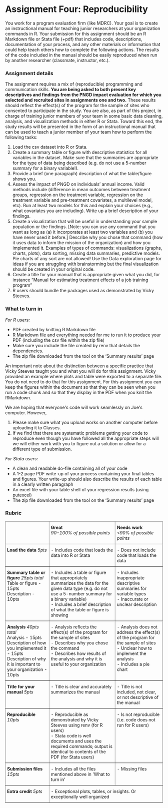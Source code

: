 # Assignment Four: Reproducibility

You work for a program evaluation firm (like MDRC). Your goal is to create an instructional manual for teaching junior researchers at your organization commands in R. Your submission for this assignment should be an R Markdown file or Stata file (+pdf) that includes code, descriptions, documentation of your process, and any other materials or information that could help teach others how to complete the following actions. The results of the code included in the manual should be easily reproduced when run by another researcher (classmate, instructor, etc.). 

### Assignment details

The assignment requires a mix of (reproducible) programming and communication skills. **You are being asked to both present key descriptives and findings from the PNGD impact evaluation for which you selected and recruited sites in assignments one and two.** These results should reflect the effect(s) of the program for the sample of sites who consented to participate in the study. You are also, as part of this project, in charge of training junior members of your team in some basic data cleaning, analysis, and visualization methods in either R or Stata. Toward this end, the study results will be presented in the form of an instructional manual that can be used to teach a junior member of your team how to perform the following tasks:  

1. Load the csv dataset into R or Stata.  
2. Create a summary table or figure with descriptive statistics for all variables in the dataset. Make sure that the summaries are appropriate for the type of data being described (e.g. do not use a 5-number summary for a binary variable!).  
3. Provide a brief (one paragraph) description of what the table/figure shows you.  
4. Assess the impact of PNGD on individuals’ annual income. Valid methods include (difference in mean outcomes between treatment groups, regression on the treatment variable, regression on the treatment variable and pre-treatment covariates, a multilevel model, etc). Run at least two models for this and explain your choices (e.g., what covariates you are including). Write up a brief description of your findings.  
5. Create a visualization that will be useful in understanding your sample population or the findings. [Note: you can use any command that you want as long as (a) it incorporates at least two variables and (b) you have never used it before.] Describe why you chose that command (how it uses data to inform the mission of the organization) and how you implemented it. Examples of types of commands: visualizations (graphs, charts, plots), data sorting, missing data summaries, predictive models. Pie charts of any sort are not allowed! Use the Data exploration page for ideas if you are struggling with brainstorming but the final visualization should be created in your original code.   
6. Create a title for your manual that is appropriate given what you did, for instance “Manual for estimating treatment effects of a job training program”  
7. R users should bundle the packages used as demonstrated by Vicky Steeves.  

### What to turn in
<!--
Used this tool to generate an html table 
https://www.tablesgenerator.com/html_tables
-->

*For R users:*
- PDF created by knitting R Markdown file
- R Markdown file and everything needed for me to run it to produce your PDF (including the csv file within the zip file)
- Make sure you include the file created by renv that details the dependencies.
- The zip file downloaded from the tool on the ‘Summary results’ page

An important note about the distinction between a specific practice that Vicky Steeves taught you and what you will do for this assignment. Vicky provided an example where plots and table were exported to a separate file. You do not need to do that for this assignment. For this assignment you can keep the figures within the document so that they can be seen when you run a code chunk and so that they display in the PDF when you knit the RMarkdown.

We are hoping that everyone's code will work seamlessly on Joe's computer.  However,  
1. Please make sure what you upload works on another computer before uploading it to Classes.  
2. If we find that there are systematic problems getting your code to reproduce even though you have followed all the appropriate steps will we will either work with you to figure out a solution or allow for a different type of submission.

*For Stata users:*
- A clean and readable do-file containing all of your code
- A 1-2 page PDF write-up of your process containing your final tables and figures. Your write-up should also describe the results of each table in a clearly written paragraph
- An excel file with your table shell of your regression results (using putexcel)
- The zip file downloaded from the tool on the ‘Summary results’ page




### Rubric
<!--
Used this tool to generate an html table 
https://www.tablesgenerator.com/html_tables
-->

<style type="text/css">
.tg  {border-collapse:collapse;border-spacing:0;}
.tg td{border-color:black;border-style:solid;border-width:1px;font-size:14px;
  overflow:hidden;padding:10px 5px;word-break:normal;}
.tg th{border-color:black;border-style:solid;border-width:1px;font-size:14px;
  font-weight:normal;overflow:hidden;padding:10px 5px;word-break:normal;}
.tg .tg-0pky{border-color:inherit;text-align:left;vertical-align:top}
</style>
<table class="tg">
<thead>
  <tr>
    <th class="tg-0pky"></th>
    <th class="tg-0pky"><span style="font-weight:bold">Great</span><br><span style="font-style:italic">90-100% of possible points</span></th>
    <th class="tg-0pky"><span style="font-weight:bold">Needs work</span><br><span style="font-style:italic">&lt;90% of possible points</span><br></th>
  </tr>
</thead>
<tbody>
  <tr>
    <td class="tg-0pky"><span style="font-weight:bold">Load the data</span> <span style="font-style:italic">5pts</span></td>
    <td class="tg-0pky">- <span style="font-weight:400;font-style:normal;text-decoration:none">Includes code that loads the data into R or Stata</span></td>
    <td class="tg-0pky"><span style="font-weight:400;font-style:normal;text-decoration:none">- Does not include code that loads the data</span></td>
  </tr>
  <tr>
    <td class="tg-0pky"><span style="font-weight:bold">Summary table or figure </span><span style="font-style:italic">25pts total</span><br>Table or figure - 15pts<br>Description - 10pts<br></td>
    <td class="tg-0pky"><span style="font-weight:400;font-style:normal;text-decoration:none">- Includes a table or figure that appropriately summarizes the data for the given data type (e.g. do not use a 5-number summary for a binary variable)</span><br><span style="font-weight:400;font-style:normal;text-decoration:none">- Includes a brief description of what the table or figure is showing</span></td>
    <td class="tg-0pky"><span style="font-weight:400;font-style:normal;text-decoration:none">- Includes inappropriate descriptive summaries for variable types</span><br><span style="font-weight:400;font-style:normal;text-decoration:none">- Inaccurate or unclear description</span></td>
  </tr>
  <tr>
    <td class="tg-0pky"><span style="font-weight:bold">Analysis</span> <span style="font-style:italic">40pts total</span><br>Analysis - 15pts<br>Description of how you implemented it - 15pts<br>Description of why it is important to your organization - 10pts</td>
    <td class="tg-0pky"><span style="font-weight:400;font-style:normal;text-decoration:none">- Analysis reflects the effect(s) of the program for the sample of sites</span><br><span style="font-weight:400;font-style:normal;text-decoration:none">- Describes why you chose the command</span><br><span style="font-weight:400;font-style:normal;text-decoration:none">- Describes how results of the analysis and why it is useful to your organization</span></td>
    <td class="tg-0pky"><span style="font-weight:400;font-style:normal;text-decoration:none">- Analysis does not address the effect(s) of the program for the sample of sites</span><br><span style="font-weight:400;font-style:normal;text-decoration:none">- Unclear how to implement the analysis</span><br><span style="font-weight:400;font-style:normal;text-decoration:none">- Includes a pie chart</span></td>
  </tr>
  <tr>
    <td class="tg-0pky"><span style="font-weight:bold">Title for your manual </span><span style="font-style:italic">5pts</span></td>
    <td class="tg-0pky">- <span style="font-weight:400;font-style:normal;text-decoration:none">Title is clear and accurately summarizes the manual</span></td>
    <td class="tg-0pky">- <span style="font-weight:400;font-style:normal;text-decoration:none">Title is not included, not clear, or not descriptive of the manual</span></td>
  </tr>
  <tr>
    <td class="tg-0pky"><span style="font-weight:bold">Reproducible</span> <span style="font-style:italic">10pts</span></td>
    <td class="tg-0pky"><span style="font-weight:400;font-style:normal;text-decoration:none">- Reproducible as demonstrated by Vicky Steeves using renv (for R users)</span><br><span style="font-weight:400;font-style:normal;text-decoration:none">- Stata code is well documents and uses the required commands; output is identical to contents of the PDF (for Stata users)</span></td>
    <td class="tg-0pky"><span style="font-weight:400;font-style:normal;text-decoration:none">- Is not reproducible (i.e. code does not run for R users)</span></td>
  </tr>
  <tr>
    <td class="tg-0pky"><span style="font-weight:bold">Submission files</span> <span style="font-style:italic">15pts</span></td>
    <td class="tg-0pky"><span style="font-weight:400;font-style:normal;text-decoration:none">- Includes all the files mentioned above in 'What to turn in'</span></td>
    <td class="tg-0pky">- <span style="font-weight:400;font-style:normal;text-decoration:none">Missing files</span></td>
  </tr>
  <tr>
    <td class="tg-0pky"><span style="font-weight:bold">Extra credit</span> <span style="font-style:italic">5pts</span></td>
    <td class="tg-0pky" colspan="2">- <span style="font-weight:400;font-style:normal;text-decoration:none">Exceptional plots, tables, or insights. Or exceptionally well organized</span></td>
  </tr>
</tbody>
</table>


<br>
<br>
<br>